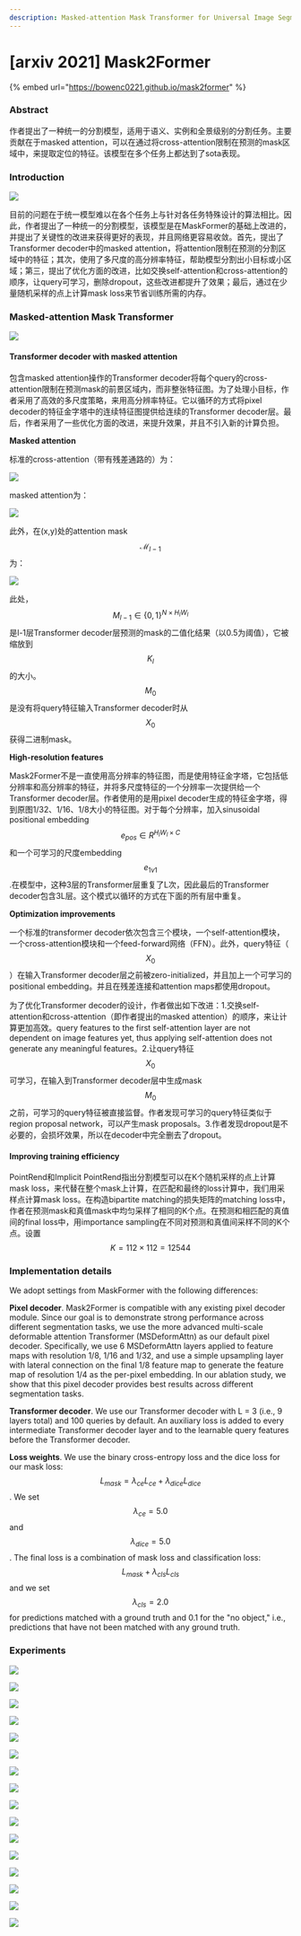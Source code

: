 ```yaml
---
description: Masked-attention Mask Transformer for Universal Image Segmentation
---
```


# \[arxiv 2021] Mask2Former

{% embed url="https://bowenc0221.github.io/mask2former" %}

### Abstract

作者提出了一种统一的分割模型，适用于语义、实例和全景级别的分割任务。主要贡献在于masked attention，可以在通过将cross-attention限制在预测的mask区域中，来提取定位的特征。该模型在多个任务上都达到了sota表现。

### Introduction

![](<../../../.gitbook/assets/image (1004).png>)

目前的问题在于统一模型难以在各个任务上与针对各任务特殊设计的算法相比。因此，作者提出了一种统一的分割模型，该模型是在MaskFormer的基础上改进的，并提出了关键性的改进来获得更好的表现，并且网络更容易收敛。首先，提出了Transformer decoder中的masked attention，将attention限制在预测的分割区域中的特征；其次，使用了多尺度的高分辨率特征，帮助模型分割出小目标或小区域；第三，提出了优化方面的改进，比如交换self-attention和cross-attention的顺序，让query可学习，删除dropout，这些改进都提升了效果；最后，通过在少量随机采样的点上计算mask loss来节省训练所需的内存。

### Masked-attention Mask Transformer

![](<../../../.gitbook/assets/image (849).png>)

#### Transformer decoder with masked attention

包含masked attention操作的Transformer decoder将每个query的cross-attention限制在预测mask的前景区域内，而非整张特征图。为了处理小目标，作者采用了高效的多尺度策略，来用高分辨率特征。它以循环的方式将pixel decoder的特征金字塔中的连续特征图提供给连续的Transformer decoder层。最后，作者采用了一些优化方面的改进，来提升效果，并且不引入新的计算负担。

**Masked attention**

标准的cross-attention（带有残差通路的）为：&#x20;

![](<../../../.gitbook/assets/image (696).png>)

masked attention为：&#x20;

![](<../../../.gitbook/assets/image (550).png>)

此外，在(x,y)处的attention mask $$\mathcal{M}_{l-1}$$为：&#x20;

![](<../../../.gitbook/assets/image (831).png>)

此处，$$M_{l-1}\in {\{0,1\}}^{N\times H_lW_l}$$是l-1层Transformer decoder层预测的mask的二值化结果（以0.5为阈值），它被缩放到$$K_l$$的大小。$$M_0$$是没有将query特征输入Transformer decoder时从$$X_0$$获得二进制mask。

**High-resolution features**

Mask2Former不是一直使用高分辨率的特征图，而是使用特征金字塔，它包括低分辨率和高分辨率的特征，并将多尺度特征的一个分辨率一次提供给一个Transformer decoder层。作者使用的是用pixel decoder生成的特征金字塔，得到原图1/32、1/16、1/8大小的特征图。对于每个分辨率，加入sinusoidal positional embedding $$e_{pos}\in R^{H_lW_l\times C}$$和一个可学习的尺度embedding $$e_{1v1}$$.在模型中，这种3层的Transformer层重复了L次，因此最后的Transformer decoder包含3L层。这个模式以循环的方式在下面的所有层中重复。

**Optimization improvements**

一个标准的transformer decoder依次包含三个模块，一个self-attention模块，一个cross-attention模块和一个feed-forward网络（FFN）。此外，query特征（$$X_0$$）在输入Transformer decoder层之前被zero-initialized，并且加上一个可学习的positional embedding。并且在残差连接和attention maps都使用dropout。&#x20;

为了优化Transformer decoder的设计，作者做出如下改进：1.交换self-attention和cross-attention（即作者提出的masked attention）的顺序，来让计算更加高效。query features to the first self-attention layer are not dependent on image features yet, thus applying self-attention does not generate any meaningful features。2.让query特征$$X_0$$可学习，在输入到Transformer decoder层中生成mask $$M_0$$之前，可学习的query特征被直接监督。作者发现可学习的query特征类似于region proposal network，可以产生mask proposals。3.作者发现dropout是不必要的，会损坏效果，所以在decoder中完全删去了dropout。

#### Improving training efficiency

PointRend和Implicit PointRend指出分割模型可以在K个随机采样的点上计算mask loss，来代替在整个mask上计算，在匹配和最终的loss计算中，我们用采样点计算mask loss。在构造bipartite matching的损失矩阵的matching loss中，作者在预测mask和真值mask中均匀采样了相同的K个点。在预测和相匹配的真值间的final loss中，用importance sampling在不同对预测和真值间采样不同的K个点。设置$$K=112\times 112=12544$$

### Implementation details

We adopt settings from MaskFormer with the following differences:&#x20;

**Pixel decoder**. Mask2Former is compatible with any existing pixel decoder module. Since our goal is to demonstrate strong performance across different segmentation tasks, we use the more advanced multi-scale deformable attention Transformer (MSDeformAttn) as our default pixel decoder. Specifically, we use 6 MSDeformAttn layers applied to feature maps with resolution 1/8, 1/16 and 1/32, and use a simple upsampling layer with lateral connection on the final 1/8 feature map to generate the feature map of resolution 1/4 as the per-pixel embedding. In our ablation study, we show that this pixel decoder provides best results across different segmentation tasks.&#x20;

**Transformer decoder**. We use our Transformer decoder with L = 3 (i.e., 9 layers total) and 100 queries by default. An auxiliary loss is added to every intermediate Transformer decoder layer and to the learnable query features before the Transformer decoder.&#x20;

**Loss weights**. We use the binary cross-entropy loss and the dice loss for our mask loss: $$L_{mask} = {\lambda}_{ce} L_{ce} + {\lambda}_{dice}{L}_{dice}$$. We set $${\lambda}_{ce}=5.0$$ and $${\lambda}_{dice}=5.0$$. The final loss is a combination of mask loss and classification loss: $$L_{mask}+\lambda_{cls}L_{cls}$$ and we set $$\lambda_{cls}=2.0$$ for predictions matched with a ground truth and 0.1 for the "no object," i.e., predictions that have not been matched with any ground truth.

### Experiments

![](<../../../.gitbook/assets/image (821).png>)

![](<../../../.gitbook/assets/image (369).png>)

![](<../../../.gitbook/assets/image (489).png>)

![](<../../../.gitbook/assets/image (307).png>)

![](<../../../.gitbook/assets/image (834).png>)

![](<../../../.gitbook/assets/image (184).png>)

![](<../../../.gitbook/assets/image (695).png>)

![](<../../../.gitbook/assets/image (851).png>)

![](<../../../.gitbook/assets/image (217).png>)

![](<../../../.gitbook/assets/image (280).png>)

![](<../../../.gitbook/assets/image (1042).png>)

![](<../../../.gitbook/assets/image (484).png>)

![](<../../../.gitbook/assets/image (4) (1) (1) (1).png>)

![](<../../../.gitbook/assets/image (806).png>)

![](<../../../.gitbook/assets/image (40).png>)

![](<../../../.gitbook/assets/image (374).png>)
